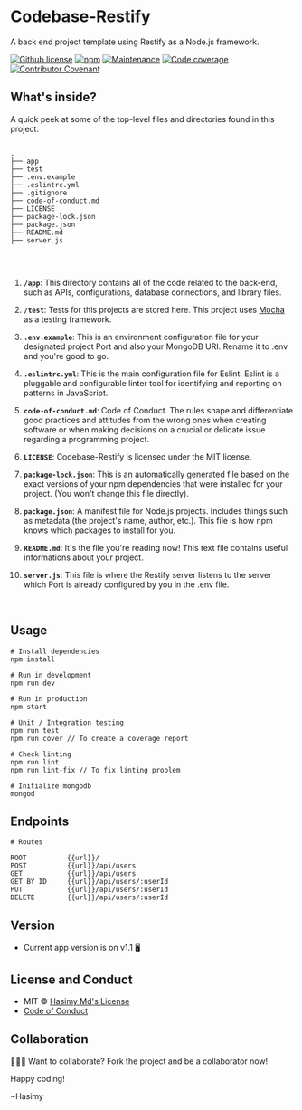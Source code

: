 # Codebase-Restify
A back end project template using Restify as a Node.js framework.

[![Github license](https://img.shields.io/badge/License-MIT-yellow.svg)](https://raw.githubusercontent.com/hasimy-as/Codebase-Restify/master/LICENSE)
[![npm](https://img.shields.io/npm/v/npm.svg)](https://www.npmjs.com/)
[![Maintenance](https://img.shields.io/badge/Maintained%3F-yes-green.svg)](https://gitHub.com/hasimy-as/Codebase-Restify)
[![Code coverage](https://img.shields.io/badge/coverage-97%25-green)](https://gitHub.com/hasimy-as/Codebase-Restify)
[![Contributor Covenant](https://img.shields.io/badge/Contributor%20Covenant-v2.0%20adopted-ff69b4.svg)](code-of-conduct.md)
<br />

## What's inside?

A quick peek at some of the top-level files and directories found in this project.

```console

.
├── app
├── test
├── .env.example
├── .eslintrc.yml
├── .gitignore
├── code-of-conduct.md
├── LICENSE
├── package-lock.json
├── package.json
├── README.md
├── server.js


```
<br />

1. **`/app`**: This directory contains all of the code related to the back-end, such as APIs, configurations, database connections, and library files.

2. **`/test`**: Tests for this projects are stored here. This project uses [Mocha](https://mochajs.org) as a testing framework.

3. **`.env.example`**: This is an environment configuration file for your designated project Port and also your MongoDB URI. Rename it to .env and you're good to go.

4. **`.eslintrc.yml`**: This is the main configuration file for Eslint. Eslint is a pluggable and configurable linter tool for identifying and reporting on patterns in JavaScript.

5. **`code-of-conduct.md`**: Code of Conduct. The rules shape and differentiate good practices and attitudes from the wrong ones when creating software or when making decisions on a crucial or delicate issue regarding a programming project.

6. **`LICENSE`**: Codebase-Restify is licensed under the MIT license.

7. **`package-lock.json`**: This is an automatically generated file based on the exact versions of your npm dependencies that were installed for your project. (You won't change this file directly).

8. **`package.json`**: A manifest file for Node.js projects. Includes things such as metadata (the project's name, author, etc.). This file is how npm knows which packages to install for you.

9. **`README.md`**: It's the file you're reading now! This text file contains useful informations about your project.

10. **`server.js`**: This file is where the Restify server listens to the server which Port is already configured by you in the .env file.
<br />

## Usage

```
# Install dependencies
npm install

# Run in development
npm run dev

# Run in production
npm start

# Unit / Integration testing
npm run test
npm run cover // To create a coverage report

# Check linting
npm run lint
npm run lint-fix // To fix linting problem

# Initialize mongodb
mongod
```

## Endpoints

```
# Routes

ROOT          {{url}}/
POST          {{url}}/api/users
GET           {{url}}/api/users
GET BY ID     {{url}}/api/users/:userId
PUT           {{url}}/api/users/:userId
DELETE        {{url}}/api/users/:userId

```

## Version

-   Current app version is on v1.1 🖥️

## License and Conduct

-   MIT © [Hasimy Md's License](https://raw.githubusercontent.com/hasimy-as/Codebase-Restify/master/LICENSE)
-   [Code of Conduct](code-of-conduct.md)

## Collaboration

👨🏻‍💻 Want to collaborate? Fork the project and be a collaborator now!

Happy coding!

~Hasimy
